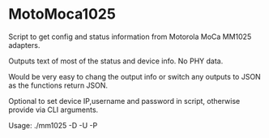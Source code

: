 # MotoMoca1025
Script to get config and status information from Motorola MoCa MM1025 adapters.

Outputs text of most of the status and device info. No PHY data. 

Would be very easy to chang the output info or switch any outputs to JSON as the functions return JSON. 

Optional to set device IP,username and password in script, otherwise provide via CLI arguments. 

Usage: ./mm1025 -D <IP> -U <UserName> -P <Password>
